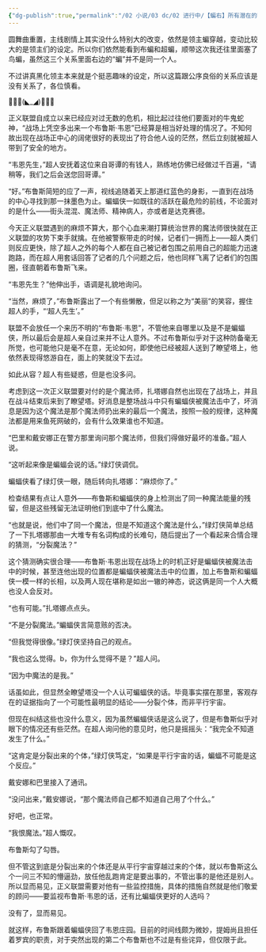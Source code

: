 ```yaml
---
{"dg-publish":true,"permalink":"/02 小说/03 dc/02 进行中/【蝙右】所有潜在的可能性/","tags":["创作/10_其他/乙女向/否","创作/02_衍生/dc","创作/03_类型/故事片段","创作/04_进度/进行中","创作/10_其他/NSFW/否"],"noteIcon":""}
---
```



圆舞曲重置，主线剧情上其实没什么特别大的改变，依然是领主蝙穿越，变动比较大的是领主们的设定。所以你们依然能看到布蝙和超蝙，顺带这次我还往里面塞了鸟蝙，虽然这三个关系里面右边的“蝙”并不是同一个人。

不过讲真黑化领主本来就是个挺恶趣味的设定，所以这篇跟公序良俗的关系应该是没有关系了，各位慎看。

🦇🦇🦇(◣_◢)🦇🦇🦇

正义联盟自成立以来已经应对过无数的危机，相比起过往他们要面对的牛鬼蛇神，“战场上凭空多出来一个布鲁斯·韦恩”已经算是相当好处理的情况了。不知何故出现在战场正中心的阔佬很好的表现出了符合他人设的茫然，然后立刻就被超人带到了安全的地方。

“韦恩先生，”超人安抚着这位来自哥谭的有钱人，熟练地仿佛已经做过千百遍，“请稍等，我们之后会送您回哥谭。”

“好。”布鲁斯简短的应了一声，视线追随着天上那道红蓝色的身影，一直到在战场的中心寻找到那一抹墨色为止。蝙蝠侠一如既往的活跃在最危险的前线，不论面对的是什么——街头混混、魔法师、精神病人，亦或者是达克赛德。

今天正义联盟遇到的麻烦不算大，那个心血来潮打算统治世界的魔法师很快就在正义联盟的攻势下束手就擒。在他被警察带走的时候，记者们一拥而上——超人类们则反应更快，除了超人之外的每个人都在自己被记者包围之前用自己的超能力迅速跑路，而在超人用套话回答了记者的几个问题之后，他也同样飞离了记者们的包围圈，径直朝着布鲁斯飞来。

“韦恩先生？”他伸出手，语调是礼貌地询问。

“当然，麻烦了，”布鲁斯露出了一个有些懒散，但足以称之为“美丽”的笑容，握住超人的手，“‘超人先生’。”

联盟不会放任一个来历不明的“布鲁斯·韦恩”，不管他来自哪里以及是不是蝙蝠侠，所以最后会是超人亲自过来并不让人意外。不过布鲁斯似乎对于这种防备毫无所觉，也可能他只是毫不在意，无论如何，即使他已经被超人送到了瞭望塔上，他依然表现得悠游自在，面上的笑就没下去过。

如此从容？超人有些疑惑，但是也没多问。

考虑到这一次正义联盟要对付的是个魔法师，扎塔娜自然也出现在了战场上，并且在战斗结束后来到了瞭望塔。好消息是整场战斗中只有蝙蝠侠被魔法击中了，坏消息是因为这个魔法是那个魔法师扔出来的最后一个魔法，按照一般的规律，这种魔法都是用来鱼死网破的，会有什么效果谁也不知道。

“巴里和戴安娜正在警方那里询问那个魔法师，但我们得做好最坏的准备。”超人说。

“这听起来像是蝙蝠会说的话。”绿灯侠调侃。

蝙蝠侠看了绿灯侠一眼，随后转向扎塔娜：“麻烦你了。”

检查结果有点让人意外——布鲁斯和蝙蝠侠的身上检测出了同一种魔法能量的残留，但是这些残留无法证明他们到底中了什么魔法。

“也就是说，他们中了同一个魔法，但是不知道这个魔法是什么，”绿灯侠简单总结了一下扎塔娜那由一大堆专有名词构成的长难句，随后提出了一个看起来合情合理的猜测，“分裂魔法？”

这个猜测确实很合理——布鲁斯·韦恩出现在战场上的时机正好是蝙蝠侠被魔法击中的时候，甚至连他出现的位置都是蝙蝠侠被魔法击中的位置，加上布鲁斯和蝙蝠侠一模一样的长相，以及两人现在堪称是如出一辙的神态，说这俩是同一个人大概也没人会反对。

“也有可能。”扎塔娜点点头。

“不是分裂魔法。”蝙蝠侠言简意赅的否决。

“但我觉得很像。”绿灯侠坚持自己的观点。

“我也这么觉得。b，你为什么觉得不是？”超人问。

“因为中魔法的是我。”

话虽如此，但显然全瞭望塔没一个人认可蝙蝠侠的话。毕竟事实摆在那里，客观存在的证据指向了一个可能性最明显的结论——分裂个体，而非平行宇宙。

但现在纠结这些也没什么意义，因为虽然蝙蝠侠话是这么说了，但是布鲁斯似乎对眼下的情况还有些茫然。在超人询问他的意见时，他只是摇摇头：“我完全不知道发生了什么。”

“这肯定是分裂出来的个体，”绿灯侠笃定，“如果是平行宇宙的话，蝙蝠不可能是这个反应。”

戴安娜和巴里接入了通讯。

“没问出来，”戴安娜说，“那个魔法师自己都不知道自己用了个什么。”

好吧，也正常。

“我恨魔法。”超人慨叹。

布鲁斯勾了勾唇。

但不管这到底是分裂出来的个体还是从平行宇宙穿越过来的个体，就以布鲁斯这么个一问三不知的懵逼劲，放任他乱跑肯定是要出事的，不管出事的是他还是别人。所以显而易见，正义联盟需要对他有一些监控措施，具体的措施自然就是他们敬爱的顾问——要监视布鲁斯·韦恩的话，还有比蝙蝠侠更好的人选吗？

没有了，显而易见。

就这样，布鲁斯跟着蝙蝠侠回了韦恩庄园。目前的时间线颇为微妙，提姆尚且担任着罗宾的职责，对于突然出现的第二个布鲁斯也不过是有些诧异，但仅限于此。


